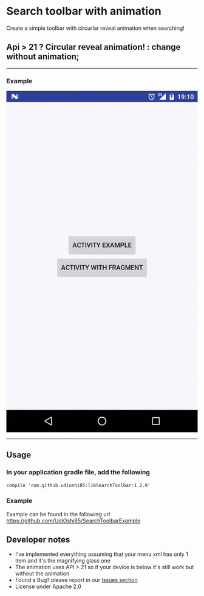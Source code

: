 Search toolbar with animation
===================
Create a simple toolbar with circurlar reveal animation when searching!

## Api > 21 ? Circular reveal animation! : change without animation;
----------

### Example

![](https://github.com/UdiOshi85/GlobalFiles/blob/master/libSearchAnimationToolbar%20-1.1.0.gif)

----------

## Usage


### In your application gradle file, add the following
````
compile 'com.github.udioshi85:libSearchToolbar:1.2.0'
````
### Example
Example can be found in the following url
https://github.com/UdiOshi85/SearchToolbarExample

Developer notes
--------------------
* I've implemented everything assuming that your menu xml has only 1 item and it's the magnifying glass one
* The animation uses API > 21 so if your device is below it's still work but without the animation
* Found a Bug? please report in our [Issues section](https://github.com/UdiOshi85/libSearchToolbar/issues)
* License under Apache 2.0
